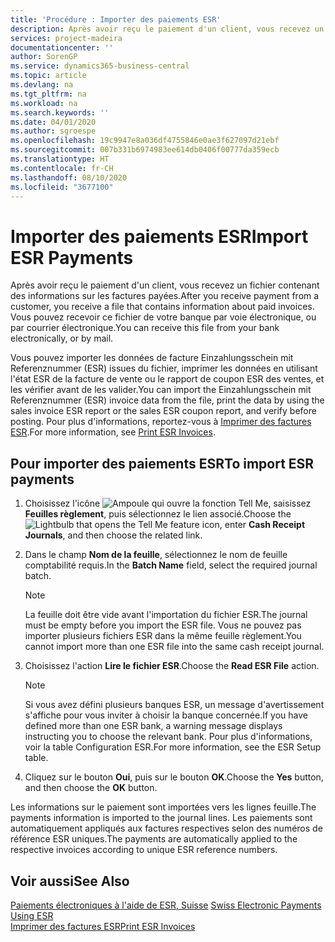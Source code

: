 ```yaml
---
title: 'Procédure : Importer des paiements ESR'
description: Après avoir reçu le paiement d'un client, vous recevez un fichier contenant des informations sur les factures payées. Vous pouvez recevoir ce fichier de votre banque par voie électronique, ou par courrier électronique.
services: project-madeira
documentationcenter: ''
author: SorenGP
ms.service: dynamics365-business-central
ms.topic: article
ms.devlang: na
ms.tgt_pltfrm: na
ms.workload: na
ms.search.keywords: ''
ms.date: 04/01/2020
ms.author: sgroespe
ms.openlocfilehash: 19c9947e8a036df4755846e0ae3f627097d21ebf
ms.sourcegitcommit: 007b331b6974983ee614db0406f00777da359ecb
ms.translationtype: HT
ms.contentlocale: fr-CH
ms.lasthandoff: 08/10/2020
ms.locfileid: "3677100"
---
```

# <a name="import-esr-payments"></a><span data-ttu-id="6dfc3-104">Importer des paiements ESR</span><span class="sxs-lookup"><span data-stu-id="6dfc3-104">Import ESR Payments</span></span>
<span data-ttu-id="6dfc3-105">Après avoir reçu le paiement d'un client, vous recevez un fichier contenant des informations sur les factures payées.</span><span class="sxs-lookup"><span data-stu-id="6dfc3-105">After you receive payment from a customer, you receive a file that contains information about paid invoices.</span></span> <span data-ttu-id="6dfc3-106">Vous pouvez recevoir ce fichier de votre banque par voie électronique, ou par courrier électronique.</span><span class="sxs-lookup"><span data-stu-id="6dfc3-106">You can receive this file from your bank electronically, or by mail.</span></span>  

<span data-ttu-id="6dfc3-107">Vous pouvez importer les données de facture Einzahlungsschein mit Referenznummer (ESR) issues du fichier, imprimer les données en utilisant l'état ESR de la facture de vente ou le rapport de coupon ESR des ventes, et les vérifier avant de les valider.</span><span class="sxs-lookup"><span data-stu-id="6dfc3-107">You can import the Einzahlungsschein mit Referenznummer (ESR) invoice data from the file, print the data by using the sales invoice ESR report or the sales ESR coupon report, and verify before posting.</span></span> <span data-ttu-id="6dfc3-108">Pour plus d'informations, reportez-vous à [Imprimer des factures ESR](how-to-print-esr-invoices.md).</span><span class="sxs-lookup"><span data-stu-id="6dfc3-108">For more information, see [Print ESR Invoices](how-to-print-esr-invoices.md).</span></span>  

## <a name="to-import-esr-payments"></a><span data-ttu-id="6dfc3-109">Pour importer des paiements ESR</span><span class="sxs-lookup"><span data-stu-id="6dfc3-109">To import ESR payments</span></span>  

1.  <span data-ttu-id="6dfc3-110">Choisissez l'icône ![Ampoule qui ouvre la fonction Tell Me](../../media/ui-search/search_small.png "Dites-moi ce que vous voulez faire"), saisissez **Feuilles règlement**, puis sélectionnez le lien associé.</span><span class="sxs-lookup"><span data-stu-id="6dfc3-110">Choose the ![Lightbulb that opens the Tell Me feature](../../media/ui-search/search_small.png "Tell me what you want to do") icon, enter **Cash Receipt Journals**, and then choose the related link.</span></span>  
2.  <span data-ttu-id="6dfc3-111">Dans le champ **Nom de la feuille**, sélectionnez le nom de feuille comptabilité requis.</span><span class="sxs-lookup"><span data-stu-id="6dfc3-111">In the **Batch Name** field, select the required journal batch.</span></span>  

    > [!NOTE]  
    >  <span data-ttu-id="6dfc3-112">La feuille doit être vide avant l'importation du fichier ESR.</span><span class="sxs-lookup"><span data-stu-id="6dfc3-112">The journal must be empty before you import the ESR file.</span></span> <span data-ttu-id="6dfc3-113">Vous ne pouvez pas importer plusieurs fichiers ESR dans la même feuille règlement.</span><span class="sxs-lookup"><span data-stu-id="6dfc3-113">You cannot import more than one ESR file into the same cash receipt journal.</span></span>  

3.  <span data-ttu-id="6dfc3-114">Choisissez l'action **Lire le fichier ESR**.</span><span class="sxs-lookup"><span data-stu-id="6dfc3-114">Choose the **Read ESR File** action.</span></span>  

    > [!NOTE]  
    >  <span data-ttu-id="6dfc3-115">Si vous avez défini plusieurs banques ESR, un message d'avertissement s'affiche pour vous inviter à choisir la banque concernée.</span><span class="sxs-lookup"><span data-stu-id="6dfc3-115">If you have defined more than one ESR bank, a warning message displays instructing you to choose the relevant bank.</span></span> <span data-ttu-id="6dfc3-116">Pour plus d'informations, voir la table Configuration ESR.</span><span class="sxs-lookup"><span data-stu-id="6dfc3-116">For more information, see the ESR Setup table.</span></span>  

4.  <span data-ttu-id="6dfc3-117">Cliquez sur le bouton **Oui**, puis sur le bouton **OK**.</span><span class="sxs-lookup"><span data-stu-id="6dfc3-117">Choose the **Yes** button, and then choose the **OK** button.</span></span>  

<span data-ttu-id="6dfc3-118">Les informations sur le paiement sont importées vers les lignes feuille.</span><span class="sxs-lookup"><span data-stu-id="6dfc3-118">The payments information is imported to the journal lines.</span></span> <span data-ttu-id="6dfc3-119">Les paiements sont automatiquement appliqués aux factures respectives selon des numéros de référence ESR uniques.</span><span class="sxs-lookup"><span data-stu-id="6dfc3-119">The payments are automatically applied to the respective invoices according to unique ESR reference numbers.</span></span>  

## <a name="see-also"></a><span data-ttu-id="6dfc3-120">Voir aussi</span><span class="sxs-lookup"><span data-stu-id="6dfc3-120">See Also</span></span>  
 <span data-ttu-id="6dfc3-121">[Paiements électroniques à l'aide de ESR, Suisse](swiss-electronic-payments-using-esr.md) </span><span class="sxs-lookup"><span data-stu-id="6dfc3-121">[Swiss Electronic Payments Using ESR](swiss-electronic-payments-using-esr.md) </span></span>  
 [<span data-ttu-id="6dfc3-122">Imprimer des factures ESR</span><span class="sxs-lookup"><span data-stu-id="6dfc3-122">Print ESR Invoices</span></span>](how-to-print-esr-invoices.md)
